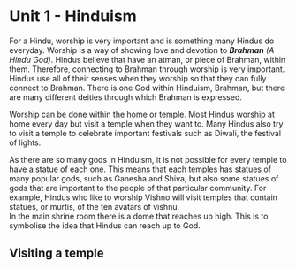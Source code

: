 # Unit 1 - Hinduism

For a Hindu, worship is very important and is something many Hindus do everyday. Worship is a way of showing love and devotion to ***Brahman** (A Hindu God)*. Hindus believe that have an atman, or piece of Brahman, within them. Therefore, connecting to Brahman through worship is very important. Hindus use all of their senses when they worship so that they can fully connect to Brahman. There is one God within Hinduism, Brahman, but there are many different deities through which Brahman is expressed.

Worship can be done within the home or temple. Most Hindus worship at home every day but visit a temple when they want to. Many Hindus also try to visit a temple to celebrate important festivals such as Diwali, the festival of lights.

As there are so many gods in Hinduism, it is not possible for every temple to have a statue of each one. This means that each temples has statues of many popular gods, such as Ganesha and Shiva, but also some statues of gods that are important to the people of that particular community. For example, Hindus who like to worship Vishno will visit temples that contain statues, or murtis, of the ten avatars of vishnu.  
In the main shrine room there is a dome that reaches up high. This is to symbolise the idea that Hindus can reach up to God.

## Visiting a temple

